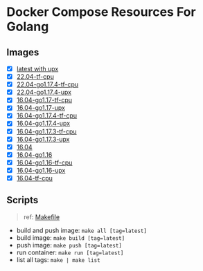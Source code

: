 # Docker Compose Resources For Golang

## Images

- [x] [latest with upx](./latest/Dockerfile)
- [x] [22.04-tf-cpu](./22.04-tf-cpu/Dockerfile)
- [x] [22.04-go1.17.4-tf-cpu](./22.04-go1.17.4-tf-cpu/Dockerfile)
- [x] [22.04-go1.17.4-upx](./22.04-go1.17.4-upx/Dockerfile)
- [x] [16.04-go1.17-tf-cpu](./16.04-go1.17-tf-cpu/Dockerfile)
- [x] [16.04-go1.17-upx](./16.04-go1.17-upx/Dockerfile)
- [x] [16.04-go1.17.4-tf-cpu](./16.04-go1.17.4-tf-cpu/Dockerfile)
- [x] [16.04-go1.17.4-upx](./16.04-go1.17.4-upx/Dockerfile)
- [x] [16.04-go1.17.3-tf-cpu](./16.04-go1.17.3-tf-cpu/Dockerfile)
- [x] [16.04-go1.17.3-upx](./16.04-go1.17.3-upx/Dockerfile)
- [x] [16.04](./16.04/Dockerfile)
- [x] [16.04-go1.16](./16.04-go1.16/Dockerfile)
- [x] [16.04-go1.16-tf-cpu](./16.04-go1.16-tf-cpu/Dockerfile)
- [x] [16.04-go1.16-upx](./16.04-go1.16-upx/Dockerfile)
- [x] [16.04-tf-cpu](./16.04-tf-cpu/Dockerfile)

## Scripts

>ref: [Makefile](./Makefile)

- build and push image: `make all [tag=latest]`
- build image: `make build [tag=latest]`
- push image: `make push [tag=latest]`
- run container: `make run [tag=latest]`
- list all tags: `make | make list`

